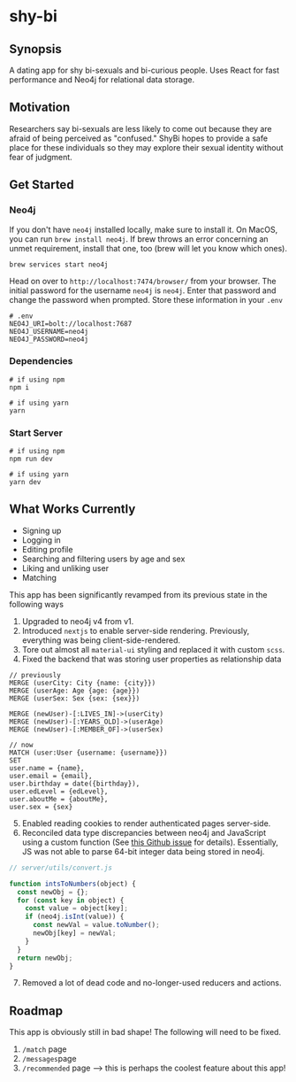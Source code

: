 # shy-bi

## Synopsis

A dating app for shy bi-sexuals and bi-curious people. Uses React for fast performance and Neo4j for relational data storage.

## Motivation

Researchers say bi-sexuals are less likely to come out because they are afraid of being perceived as "confused." ShyBi hopes to provide a safe place for these individuals so they may explore their sexual identity without fear of judgment.


## Get Started

### Neo4j

If you don't have `neo4j` installed locally, make sure to install it. On MacOS, you can run `brew install neo4j`. If brew throws an error concerning an unmet requirement, install that one, too (brew will let you know which ones).

```shell
brew services start neo4j
```

Head on over to `http://localhost:7474/browser/` from your browser. The initial password for the username `neo4j` is `neo4j`. Enter that password and change the password when prompted. Store these information in your `.env`

```
# .env
NEO4J_URI=bolt://localhost:7687
NEO4J_USERNAME=neo4j
NEO4J_PASSWORD=neo4j
```

### Dependencies

```shell
# if using npm
npm i

# if using yarn
yarn
```

### Start Server

```shell
# if using npm
npm run dev

# if using yarn
yarn dev
```

## What Works Currently

- Signing up
- Logging in
- Editing profile
- Searching and filtering users by age and sex
- Liking and unliking user
- Matching

This app has been significantly revamped from its previous state in the following ways

1. Upgraded to neo4j v4 from v1.
2. Introduced `nextjs` to enable server-side rendering. Previously, everything was being client-side-rendered.
3. Tore out almost all `material-ui` styling and replaced it with custom `scss`.
4. Fixed the backend that was storing user properties as relationship data

```
// previously
MERGE (userCity: City {name: {city}})
MERGE (userAge: Age {age: {age}})
MERGE (userSex: Sex {sex: {sex}})

MERGE (newUser)-[:LIVES_IN]->(userCity)
MERGE (newUser)-[:YEARS_OLD]->(userAge)
MERGE (newUser)-[:MEMBER_OF]->(userSex)

// now
MATCH (user:User {username: {username}})
SET
user.name = {name},
user.email = {email},
user.birthday = date({birthday}),
user.edLevel = {edLevel},
user.aboutMe = {aboutMe},
user.sex = {sex}
```
5. Enabled reading cookies to render authenticated pages server-side.
6. Reconciled data type discrepancies between neo4j and JavaScript using a custom function (See [this Github issue](https://github.com/neo4j/neo4j-javascript-driver/issues/225) for details). Essentially, JS was not able to parse 64-bit integer data being stored in neo4j.
```js
// server/utils/convert.js

function intsToNumbers(object) {
  const newObj = {};
  for (const key in object) {
    const value = object[key];
    if (neo4j.isInt(value)) {
      const newVal = value.toNumber();
      newObj[key] = newVal;
    }
  }
  return newObj;
}
```
7. Removed a lot of dead code and no-longer-used reducers and actions.


## Roadmap

This app is obviously still in bad shape! The following will need to be fixed.

1. `/match` page
2. `/messages`page
3. `/recommended` page --> this is perhaps the coolest feature about this app!
